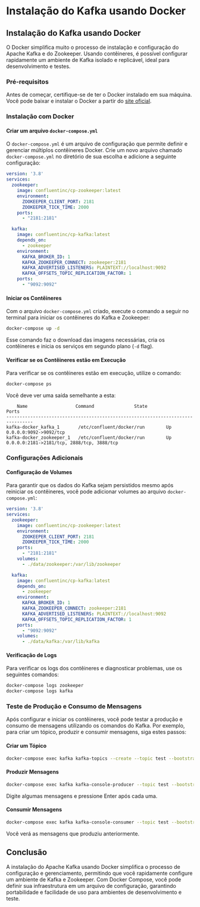 # Instalação do Kafka usando Docker

## Instalação do Kafka usando Docker

O Docker simplifica muito o processo de instalação e configuração do Apache Kafka e do Zookeeper. Usando contêineres, é possível configurar rapidamente um ambiente de Kafka isolado e replicável, ideal para desenvolvimento e testes.

### Pré-requisitos

Antes de começar, certifique-se de ter o Docker instalado em sua máquina. Você pode baixar e instalar o Docker a partir do [site oficial](https://www.docker.com/products/docker-desktop).

### Instalação com Docker

#### Criar um arquivo `docker-compose.yml`

O `docker-compose.yml` é um arquivo de configuração que permite definir e gerenciar múltiplos contêineres Docker. Crie um novo arquivo chamado `docker-compose.yml` no diretório de sua escolha e adicione a seguinte configuração:

```yaml
version: '3.8'
services:
  zookeeper:
    image: confluentinc/cp-zookeeper:latest
    environment:
      ZOOKEEPER_CLIENT_PORT: 2181
      ZOOKEEPER_TICK_TIME: 2000
    ports:
      - "2181:2181"

  kafka:
    image: confluentinc/cp-kafka:latest
    depends_on:
      - zookeeper
    environment:
      KAFKA_BROKER_ID: 1
      KAFKA_ZOOKEEPER_CONNECT: zookeeper:2181
      KAFKA_ADVERTISED_LISTENERS: PLAINTEXT://localhost:9092
      KAFKA_OFFSETS_TOPIC_REPLICATION_FACTOR: 1
    ports:
      - "9092:9092"
```

#### Iniciar os Contêineres

Com o arquivo `docker-compose.yml` criado, execute o comando a seguir no terminal para iniciar os contêineres do Kafka e Zookeeper:

```sh
docker-compose up -d
```

Esse comando faz o download das imagens necessárias, cria os contêineres e inicia os serviços em segundo plano (`-d` flag).

#### Verificar se os Contêineres estão em Execução

Para verificar se os contêineres estão em execução, utilize o comando:

```sh
docker-compose ps
```

Você deve ver uma saída semelhante a esta:

```plaintext
    Name                  Command               State             Ports
--------------------------------------------------------------------------------
kafka-docker_kafka_1       /etc/confluent/docker/run        Up             0.0.0.0:9092->9092/tcp
kafka-docker_zookeeper_1   /etc/confluent/docker/run        Up             0.0.0.0:2181->2181/tcp, 2888/tcp, 3888/tcp
```

### Configurações Adicionais

#### Configuração de Volumes

Para garantir que os dados do Kafka sejam persistidos mesmo após reiniciar os contêineres, você pode adicionar volumes ao arquivo `docker-compose.yml`:

```yaml
version: '3.8'
services:
  zookeeper:
    image: confluentinc/cp-zookeeper:latest
    environment:
      ZOOKEEPER_CLIENT_PORT: 2181
      ZOOKEEPER_TICK_TIME: 2000
    ports:
      - "2181:2181"
    volumes:
      - ./data/zookeeper:/var/lib/zookeeper

  kafka:
    image: confluentinc/cp-kafka:latest
    depends_on:
      - zookeeper
    environment:
      KAFKA_BROKER_ID: 1
      KAFKA_ZOOKEEPER_CONNECT: zookeeper:2181
      KAFKA_ADVERTISED_LISTENERS: PLAINTEXT://localhost:9092
      KAFKA_OFFSETS_TOPIC_REPLICATION_FACTOR: 1
    ports:
      - "9092:9092"
    volumes:
      - ./data/kafka:/var/lib/kafka
```

#### Verificação de Logs

Para verificar os logs dos contêineres e diagnosticar problemas, use os seguintes comandos:

```sh
docker-compose logs zookeeper
docker-compose logs kafka
```

### Teste de Produção e Consumo de Mensagens

Após configurar e iniciar os contêineres, você pode testar a produção e consumo de mensagens utilizando os comandos do Kafka. Por exemplo, para criar um tópico, produzir e consumir mensagens, siga estes passos:

#### Criar um Tópico

```sh
docker-compose exec kafka kafka-topics --create --topic test --bootstrap-server localhost:9092 --partitions 1 --replication-factor 1
```

#### Produzir Mensagens

```sh
docker-compose exec kafka kafka-console-producer --topic test --bootstrap-server localhost:9092
```

Digite algumas mensagens e pressione Enter após cada uma.

#### Consumir Mensagens

```sh
docker-compose exec kafka kafka-console-consumer --topic test --bootstrap-server localhost:9092 --from-beginning
```

Você verá as mensagens que produziu anteriormente.

## Conclusão

A instalação do Apache Kafka usando Docker simplifica o processo de configuração e gerenciamento, permitindo que você rapidamente configure um ambiente de Kafka e Zookeeper. Com Docker Compose, você pode definir sua infraestrutura em um arquivo de configuração, garantindo portabilidade e facilidade de uso para ambientes de desenvolvimento e teste.